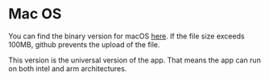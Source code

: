 # Mac OS

You can find the binary version for macOS [here](https://github.com/UNamurCSFaculty/2122_INFOB318_ESLintME/releases/tag/release). If the file size exceeds 100MB, github prevents the upload of the file.

This version is the universal version of the app.
That means the app can run on both intel and arm architectures.
